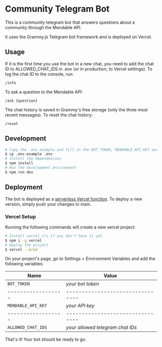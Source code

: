 # Community Telegram Bot

This is a community telegram bot that answers questions about a community through the Mendable API.

It uses the Grammy.js Telegram bot framework and is deployed on Vercel.


## Usage

If it is the first time you use the bot in a new chat, you need to add the chat ID to ALLOWED_CHAT_IDS in .env (or in production, to Vercel settings). To log the chat ID to the console, run:

`/info`

To ask a question to the Mendable API:

`/ask {question}`


The chat history is saved in Grammy's free storage (only the three most recent messages). To reset the chat history:

`/reset`


## Development

```bash
# Copy the .env example and fill in the BOT_TOKEN, MENDABLE_API_KEY and ALLOWED_CHAT_IDS.
$ cp .env.example .env
# Install the dependencies
$ npm install
# Run the development environment
$ npm run dev
```

## Deployment

The bot is deployed as a [serverless Vercel function](https://vercel.com/folklore-0x/folklore-bot). To deploy a new version, simply push your changes to main.

### Vercel Setup

Running the following commands will create a new vercel project:

```bash
# Install vercel cli if you don't have it yet
$ npm i -g vercel
# Deploy the project
$ vercel --prod
```

On your project's page, go to Settings > Environment Variables and add the following variables:

| Name               | Value                            |
| ------------------ | -------------------------------- |
| `BOT_TOKEN`        | _your bot token_                 |
| ------------------ | -------------------------------- |
| `MENDABLE_API_KEY` | _your API key_                   |
| ------------------ | -------------------------------- |
| `ALLOWED_CHAT_IDS` | _your allowed telegram chat IDs_ |


That's it! Your bot should be ready to go.